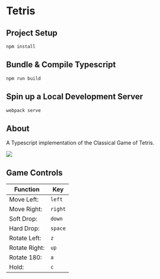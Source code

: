 # Tetris

## Project Setup
```npm install```

## Bundle & Compile Typescript
```npm run build```

## Spin up a Local Development Server
```webpack serve```

## About
A Typescript implementation of the Classical Game of Tetris.

<img src="./screenshot/tetris.png">

## Game Controls

|Function       |Key      |
|---------------|---------|
|Move Left:     |`left`   |
|Move Right:    |`right`  |
|Soft Drop:     |`down`   |
|Hard Drop:     |`space`  |
|Rotate Left:   |`z`      |
|Rotate Right:  |`up`     |
|Rotate 180:    |`a`      |
|Hold:          |`c`      |

